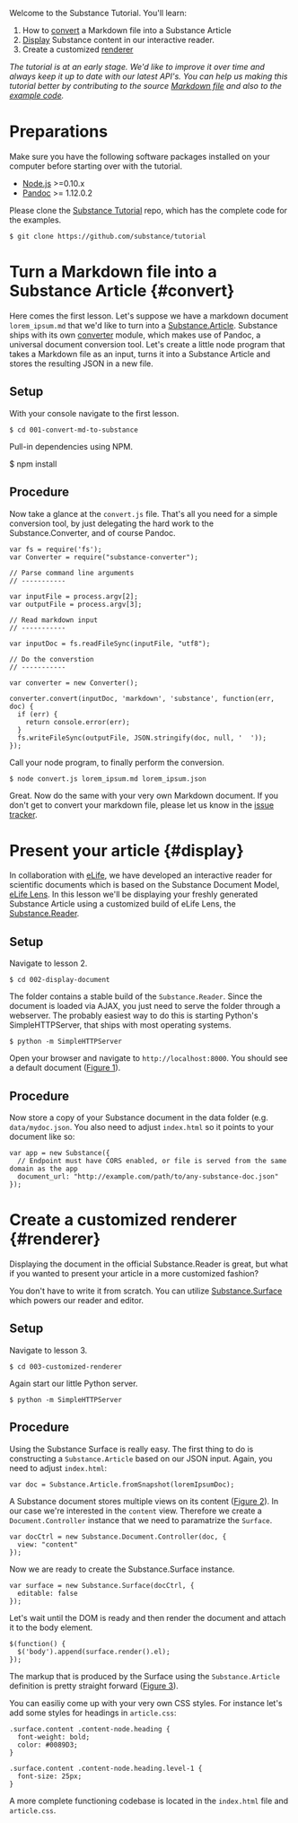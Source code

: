Welcome to the Substance Tutorial. You'll learn:

1. How to [convert](convert) a Markdown file into a Substance Article
2. [Display](display) Substance content in our interactive reader.
3. Create a customized [renderer](renderer)

*The tutorial is at an early stage. We'd like to improve it over time and always keep it up to date with our latest API's. You can help us making this tutorial better by contributing to the source [Markdown file](https://github.com/substance/docs/blob/0.1.x/substance/tutorial/content.md) and also to the [example code](http://github.com/substance/tutorial).*


Preparations
=====================================================

Make sure you have the following software packages installed on your computer before starting over with the tutorial.

   - [Node.js](http://nodejs.org/) >=0.10.x
   - [Pandoc](http://johnmacfarlane.net/pandoc/) >= 1.12.0.2

Please clone the [Substance Tutorial](https://github.com/substance/tutorial) repo, which has the complete code for the examples.

    $ git clone https://github.com/substance/tutorial


Turn a Markdown file into a Substance Article {#convert}
=====================================================


Here comes the first lesson. Let's suppose we have a markdown document `lorem_ipsum.md` that we'd like to turn into a [Substance.Article](http://github.com/substance/article). Substance ships with its own [converter](http://github.com/substance/converter) module, which makes use of Pandoc, a universal document conversion tool. Let's create a little node program that takes a Markdown file as an input, turns it into a Substance Article and stores the resulting JSON in a new file.

## Setup

With your console navigate to the first lesson.

    $ cd 001-convert-md-to-substance

Pull-in dependencies using NPM.

$ npm install

## Procedure

Now take a glance at the `convert.js` file. That's all you need for a simple conversion tool, by just delegating the hard work to the Substance.Converter, and of course Pandoc.

    var fs = require('fs');
    var Converter = require("substance-converter");

    // Parse command line arguments
    // -----------

    var inputFile = process.argv[2];
    var outputFile = process.argv[3];

    // Read markdown input
    // -----------

    var inputDoc = fs.readFileSync(inputFile, "utf8");

    // Do the converstion
    // -----------

    var converter = new Converter();

    converter.convert(inputDoc, 'markdown', 'substance', function(err, doc) {
      if (err) {
        return console.error(err);
      }
      fs.writeFileSync(outputFile, JSON.stringify(doc, null, '  '));
    });

Call your node program, to finally perform the conversion.

    $ node convert.js lorem_ipsum.md lorem_ipsum.json


Great. Now do the same with your very own Markdown document. If you don't get to convert your markdown file, please let us know in the [issue tracker](https://github.com/substance/converter/issues).


Present your article {#display}
=====================================================

In collaboration with [eLife](http://elifesciences.org), we have developed an interactive reader for scientific documents which is based on the Substance Document Model, [eLife Lens](http://lens.substance.io). In this lesson we'll be displaying your freshly generated Substance Article using a customized build of eLife Lens, the [Substance.Reader](http://github.com/substance/reader).

## Setup

Navigate to lesson 2.

    $ cd 002-display-document

The folder contains a stable build of the `Substance.Reader`. Since the document is loaded via AJAX, you just need to serve the folder through a webserver. The probably easiest way to do this is starting Python's SimpleHTTPServer, that ships with most operating systems.

    $ python -m SimpleHTTPServer

Open your browser and navigate to `http://localhost:8000`. You should see a default document ([Figure 1](figure_1)).

## Procedure

Now store a copy of your Substance document in the data folder (e.g. `data/mydoc.json`. You also need to adjust `index.html` so it points to your document like so:

    var app = new Substance({
      // Endpoint must have CORS enabled, or file is served from the same domain as the app
      document_url: "http://example.com/path/to/any-substance-doc.json"
    });



Create a customized renderer {#renderer}
=====================================================

Displaying the document in the official Substance.Reader is great, but what if you wanted to present your article in a more customized fashion?

You don't have to write it from scratch. You can utilize [Substance.Surface](http://github.com/substance/surface) which powers our reader and editor.


## Setup

Navigate to lesson 3.

    $ cd 003-customized-renderer

Again start our little Python server.

    $ python -m SimpleHTTPServer


## Procedure

Using the Substance Surface is really easy. The first thing to do is constructing a `Substance.Article` based on our JSON input. Again, you need to adjust `index.html`:

    var doc = Substance.Article.fromSnapshot(loremIpsumDoc);

A Substance document stores multiple views on its content ([Figure 2](figure_2)). In our case we're interested in the `content` view. Therefore we create a `Document.Controller` instance that we need to paramatrize the `Surface`.

    var docCtrl = new Substance.Document.Controller(doc, {
      view: "content"
    });

Now we are ready to create the Substance.Surface instance.

    var surface = new Substance.Surface(docCtrl, {
      editable: false
    });

Let's wait until the DOM is ready and then render the document and attach it to the body element.

    $(function() {
      $('body').append(surface.render().el);
    });

The markup that is produced by the Surface using the `Substance.Article` definition is pretty straight forward ([Figure 3](figure_3)). 

You can easiliy come up with your very own CSS styles. For instance let's add some styles for headings in `article.css`:

    .surface.content .content-node.heading {
      font-weight: bold;
      color: #0089D3;
    }

    .surface.content .content-node.heading.level-1 {
      font-size: 25px;
    }

A more complete functioning codebase is located in the `index.html` file and `article.css`.






